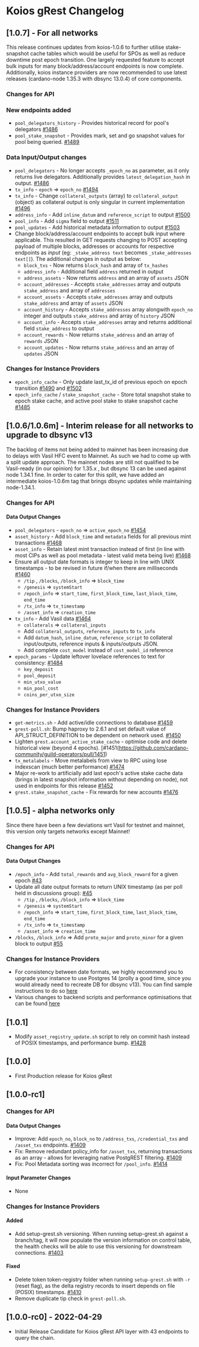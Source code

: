 # Koios gRest Changelog

## [1.0.7] - For all networks

This release continues updates from koios-1.0.6 to further utilise stake-snapshot cache tables which would be useful for SPOs as well as reduce downtime post epoch transition. One largely requested feature to accept bulk inputs for many block/address/account endpoints is now complete.
Additionally, koios instance providers are now recommended to use latest releases (cardano-node 1.35.3 with dbsync 13.0.4) of core components.

### Changes for API 

### New endpoints added
- `pool_delegators_history` - Provides historical record for pool's delegators [#1486](https://github.com/cardano-community/guild-operators/pull/1486)
- `pool_stake_snapshot` - Provides mark, set and go snapshot values for pool being queried. [#1489](https://github.com/cardano-community/guild-operators/pull/1489)

### Data Input/Output changes
- `pool_delegators` - No longer accepts `_epoch_no` as parameter, as it only returns live delegators. Additionally provides `latest_delegation_hash` in output. [#1486](https://github.com/cardano-community/guild-operators/pull/1486)
- `tx_info` - `epoch` => `epoch_no` [#1494](https://github.com/cardano-community/guild-operators/pull/1494)
- `tx_info` - Change `collateral_outputs` (array) to `collateral_output` (object) as collateral output is only singular in current implementation [#1496](https://github.com/cardano-community/guild-operators/pull/1496)
- `address_info` - Add `inline_datum` and `reference_script` to output [#1500](https://github.com/cardano-community/guild-operators/pull/1500)
- `pool_info` - Add `sigma` field to output [#1511](https://github.com/cardano-community/guild-operators/pull/1511)
- `pool_updates` - Add historical metadata information to output [#1503](https://github.com/cardano-community/guild-operators/pull/1503)
- Change block/address/account endpoints to accept bulk input where applicable. This resulted in GET requests changing to POST accepting payload of multiple blocks, addresses or accounts for respective endpoints as *input* (eg: `_stake_address text` becomes `_stake_addresses text[]`). The additional changes in output as below:
  - `block_txs` - Now returns `block_hash` and array of `tx_hashes`
  - `address_info` - Additional field `address` returned in output
  - `address_assets` - Now returns `address` and an array of `assets` JSON
  - `account_addresses` - Accepts `stake_addresses` array and outputs `stake_address` and array of `addresses`
  - `account_assets` - Accepts `stake_addresses` array and outputs `stake_address` and array of `assets` JSON
  - `account_history` - Accepts `stake_addresses` array alongwith `epoch_no` integer and outputs `stake_address` and array of `history` JSON
  - `account_info` - Accepts `stake_addresses` array and returns additional field `stake_address` to output
  - `account_rewards` - Now returns `stake_address` and an array of `rewards` JSON
  - `account_updates` - Now returns `stake_address` and an array of `updates` JSON

### Changes for Instance Providers
- `epoch_info_cache` - Only update last_tx_id of previous epoch on epoch transition [#1490](https://github.com/cardano-community/guild-operators/pull/1490) and [#1502](https://github.com/cardano-community/guild-operators/pull/1502)
- `epoch_info_cache` / `stake_snapshot_cache` - Store total snapshot stake to epoch stake cache, and active pool stake to stake snapshot cache [#1485](https://github.com/cardano-community/guild-operators/pull/1485)


## [1.0.6/1.0.6m] - Interim release for all networks to upgrade to dbsync v13

The backlog of items not being added to mainnet has been increasing due to delays with Vasil HFC event to Mainnet. As such we had to come up with a split update approach.
The mainnet nodes are still not qualified to be Vasil-ready (in our opinion) for 1.35.x , but dbsync 13 can be used against node 1.34.1 fine. In order to cater for this split, we have added an intermediate koios-1.0.6m tag that brings dbsync updates while maintaining node-1.34.1.

### Changes for API

#### Data Output Changes
- `pool_delegators` - `epoch_no` => `active_epoch_no` [#1454](https://github.com/cardano-community/guild-operators/pull/1454)
- `asset_history` - Add `block_time` and `metadata` fields for all previous mint transactions [#1468](https://github.com/cardano-community/guild-operators/pull/1468)
- `asset_info` - Retain latest mint transaction instead of first (in line with most CIPs as well as pool metadata - latest valid meta being live) [#1468](https://github.com/cardano-community/guild-operators/pull/1468)
- Ensure all output date formats is integer to keep in line with UNIX timestamps - to be revised in future if/when there are milliseconds [#1460](https://github.com/cardano-community/guild-operators/pull/1460)
  - `/tip` , `/blocks`, `/block_info` => `block_time`
  - `/genesis` => `systemStart`
  - `/epoch_info` => `start_time`, `first_block_time`, `last_block_time`, `end_time`
  - `/tx_info` => `tx_timestamp`
  - `/asset_info` => `creation_time`
- `tx_info` - Add Vasil data [#1464](https://github.com/cardano-community/guild-operators/pull/1464)
  - `collaterals` => `collateral_inputs`
  - Add `collateral_outputs`, `reference_inputs` to `tx_info`
  - Add `datum_hash`, `inline_datum`, `reference_script` to collateral input/outputs, reference inputs & inputs/outputs JSON.
  - Add complete `cost_model` instead of `cost_model_id` reference
- `epoch_params` - Update leftover lovelace references to text for consistency: [#1484](https://github.com/cardano-community/guild-operators/pull/1484)
  - `key_deposit`
  - `pool_deposit`
  - `min_utxo_value`
  - `min_pool_cost`
  - `coins_per_utxo_size`

### Changes for Instance Providers

- `get-metrics.sh` - Add active/idle connections to database [#1459](https://github.com/cardano-community/guild-operators/pull/1459)
- `grest-poll.sh`: Bump haproxy to 2.6.1 and set default value of API_STRUCT_DEFINITION to be dependent on network used. [#1450](https://github.com/cardano-community/guild-operators/pull/1450)
- Lighten `grest.account_active_stake_cache` - optimise code and delete historical view (beyond 4 epochs). [#1451(https://github.com/cardano-community/guild-operators/pull/1451)
- `tx_metalabels` - Move metalabels from view to RPC using lose indexscan (much better performance) [#1474](https://github.com/cardano-community/guild-operators/pull/1474)
- Major re-work to artificially add last epoch's active stake cache data (brings in latest snapshot information without depending on node), not used in endpoints for this release [#1452](https://github.com/cardano-community/guild-operators/pull/1452)
- `grest.stake_snapshot_cache` - Fix rewards for new accounts [#1476](https://github.com/cardano-community/guild-operators/pull/1476)


## [1.0.5] - alpha networks only

Since there have been a few deviations wrt Vasil for testnet and mainnet, this version only targets networks except Mainnet!

### Changes for API

#### Data Output Changes

- `/epoch_info` - Add `total_rewards` and `avg_block_reward` for a given epoch [#43](https://github.com/cardano-community/koios-artifacts/pull/43)
- Update all date output formats to return UNIX timestamp (as per poll held in discussions group): [#45](https://github.com/cardano-community/koios-artifacts/pull/45)
  - `/tip` , `/blocks`, `/block_info` => `block_time`
  - `/genesis` => `systemStart`
  - `/epoch_info` => `start_time`, `first_block_time`, `last_block_time`, `end_time`
  - `/tx_info` => `tx_timestamp`
  - `/asset_info` => `creation_time`
- `/blocks`, `/block_info` => Add `proto_major` and `proto_minor`  for a given block to output [#55](https://github.com/cardano-community/koios-artifacts/pull/55)

### Changes for Instance Providers

- For consistency between date formats, we highly recommend you to upgrade your instance to use Postgres 14 (prolly a good time, since you would already need to recreate DB for dbsync v13). You can find sample instructions to do so [here](https://www.paulox.net/2022/04/28/upgrading-postgresql-from-version-13-to-14-on-ubuntu-22-04-jammy-jellyfish/)
- Various changes to backend scripts and performance optimisations that can be found [here](https://github.com/cardano-community/guild-operators/compare/koios-1.0.1...koios-1.0.5)


## [1.0.1]
- Modify `asset_registry_update.sh` script to rely on commit hash instead of POSIX timestamps, and performance bump. [#1428](https://github.com/cardano-community/guild-operators/pull/1428)


## [1.0.0]
- First Production release for Koios gRest


## [1.0.0-rc1]

### Changes for API

#### Data Output Changes
- Improve: Add `epoch_no`, `block_no` to `/address_txs`, `/credential_txs` and `/asset_txs` endpoints. [#1409](https://github.com/cardano-community/guild-operators/pull/1403)
- Fix: Remove redundant policy_info for `/asset_txs`, returning transactions as an array - allows for leveraging native PostgREST filtering. [#1409](https://github.com/cardano-community/guild-operators/pull/1403)
- Fix: Pool Metadata sorting was incorrect for `/pool_info`. [#1414](https://github.com/cardano-community/guild-operators/pull/1414)

#### Input Parameter Changes
- None

### Changes for Instance Providers

#### Added
- Add setup-grest.sh versioning. When running setup-grest.sh against a branch/tag, it will now populate the version information on control table, the health checks will be able to use this versioning for downstream connections. [#1403](https://github.com/cardano-community/guild-operators/pull/1403)

#### Fixed
- Delete token token-registry folder when running `setup-grest.sh` with `-r` (reset flag), as the delta registry records to insert depends on file (POSIX) timestamps. [#1410](https://github.com/cardano-community/guild-operators/pull/1410)
- Remove duplicate tip check in `grest-poll.sh`. 

## [1.0.0-rc0] - 2022-04-29

- Initial Release Candidate for Koios gRest API layer with 43 endpoints to query the chain.
